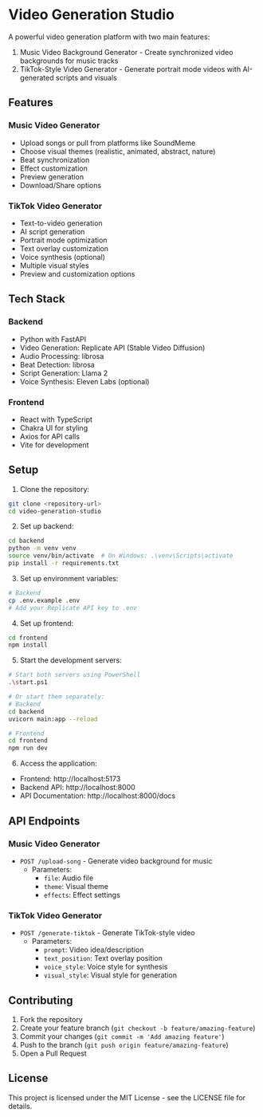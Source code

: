 # Video Generation Studio

A powerful video generation platform with two main features:

1. Music Video Background Generator - Create synchronized video backgrounds for music tracks
2. TikTok-Style Video Generator - Generate portrait mode videos with AI-generated scripts and visuals

## Features

### Music Video Generator

- Upload songs or pull from platforms like SoundMeme
- Choose visual themes (realistic, animated, abstract, nature)
- Beat synchronization
- Effect customization
- Preview generation
- Download/Share options

### TikTok Video Generator

- Text-to-video generation
- AI script generation
- Portrait mode optimization
- Text overlay customization
- Voice synthesis (optional)
- Multiple visual styles
- Preview and customization options

## Tech Stack

### Backend

- Python with FastAPI
- Video Generation: Replicate API (Stable Video Diffusion)
- Audio Processing: librosa
- Beat Detection: librosa
- Script Generation: Llama 2
- Voice Synthesis: Eleven Labs (optional)

### Frontend

- React with TypeScript
- Chakra UI for styling
- Axios for API calls
- Vite for development

## Setup

1. Clone the repository:

```bash
git clone <repository-url>
cd video-generation-studio
```

2. Set up backend:

```bash
cd backend
python -m venv venv
source venv/bin/activate  # On Windows: .\venv\Scripts\activate
pip install -r requirements.txt
```

3. Set up environment variables:

```bash
# Backend
cp .env.example .env
# Add your Replicate API key to .env
```

4. Set up frontend:

```bash
cd frontend
npm install
```

5. Start the development servers:

```bash
# Start both servers using PowerShell
.\start.ps1

# Or start them separately:
# Backend
cd backend
uvicorn main:app --reload

# Frontend
cd frontend
npm run dev
```

6. Access the application:

- Frontend: http://localhost:5173
- Backend API: http://localhost:8000
- API Documentation: http://localhost:8000/docs

## API Endpoints

### Music Video Generator

- `POST /upload-song` - Generate video background for music
  - Parameters:
    - `file`: Audio file
    - `theme`: Visual theme
    - `effects`: Effect settings

### TikTok Video Generator

- `POST /generate-tiktok` - Generate TikTok-style video
  - Parameters:
    - `prompt`: Video idea/description
    - `text_position`: Text overlay position
    - `voice_style`: Voice style for synthesis
    - `visual_style`: Visual style for generation

## Contributing

1. Fork the repository
2. Create your feature branch (`git checkout -b feature/amazing-feature`)
3. Commit your changes (`git commit -m 'Add amazing feature'`)
4. Push to the branch (`git push origin feature/amazing-feature`)
5. Open a Pull Request

## License

This project is licensed under the MIT License - see the LICENSE file for details.
